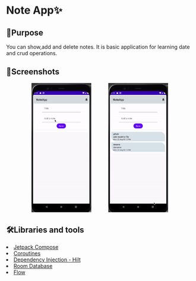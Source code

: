 # Note App✨

## 🥳Purpose

You can show,add and delete notes. It is basic application for learning date and crud operations.

## 🌟Screenshots
<p align="center">
<img src="https://github.com/seymafirat/note-app/blob/main/add-and-delete-notes.gif" width="32%"/>&emsp;&emsp;&emsp;
<img src="https://github.com/seymafirat/note-app/blob/main/get-notes.gif" width="32%"/>
</p>

## 🛠Libraries and tools

<li><a href="https://developer.android.com/jetpack/compose?gclid=CjwKCAjw9-KTBhBcEiwAr19ig9HauwNKjaxhqRFikCR3lQgUmEY0nrimD23FE2yHpyV8_FKAq2XkZhoC7pIQAvD_BwE&gclsrc=aw.ds">Jetpack Compose</a></li>
<li><a href="https://developer.android.com/topic/libraries/architecture/coroutines">Coroutines</a></li>
<li><a href="https://developer.android.com/training/dependency-injection/hilt-android">Dependency Injection - Hilt</a></li>
<li><a href="https://developer.android.com/training/data-storage/room">Room Database</a></li>
<li><a href="https://developer.android.com/kotlin/flow">Flow</a></li>
